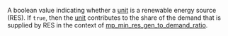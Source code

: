 A boolean value indicating whether a [unit](@ref) is a renewable energy source (RES).
If `true`, then the [unit](@ref) contributes to the share of the demand that is supplied by RES in the context of
[mp\_min\_res\_gen\_to\_demand\_ratio](@ref).